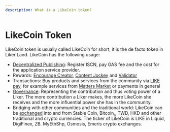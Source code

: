 ```yaml
---
description: What is a LikeCoin token?
---
```


# LikeCoin Token

LikeCoin token is usually called LikeCoin for short, it is the de facto token in Liker Land. LikeCoin has the following usage:

* [Decentralized Publishing](decentralized-publishing/): Register ISCN, pay GAS fee and the cost for the application service provider.
* Rewards: [Encourage Creator](../user-guide/liker-land/like.md), [Content Jockey](../user-guide/liker-land/superlike.md) and [Validator](stake/delegation-of-likecoin.md)
* Transactions: Buy products and services from the community via [LIKE pay](wallet/like-pay.md), for example services from [Matters Market](../user-guide/community/products-and-services.md) or payments in general
* [Governance](governance/): Representing the contribution and thus voting power of a Liker. The more contribution a Liker makes, the more LikeCoin she receives and the more influential power she has in the community.
* Bridging with other communities and the traditional world: LikeCoin can be [exchanged](trade/) into and from Stable Coin, Bitcoin,, TWD, HKD and other traditional and crypto currencies. The ticker of LikeCoin is LIKE in Liquid, DigiFinex, ZB. MyEthShp, Osmosis, Emeris crypto exchanges.
